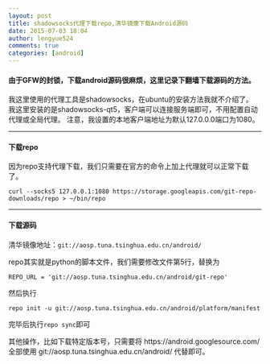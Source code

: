 ```yaml
---
layout: post
title: shadowsocks代理下载repo,清华镜像下载Android源码
date: 2015-07-03 18:04
author: lengyue524
comments: true
categories: [android]
---
```

<h4>由于GFW的封锁，下载android源码很麻烦，这里记录下翻墙下载源码的方法。</h4>

<p>我这里使用的代理工具是shadowsocks，在ubuntu的安装方法我就不介绍了。 我这里安装的是shadowsocks-qt5，客户端可以连接服务端即可，不用配置自动代理或全局代理。 注意，我设置的本地客户端地址为默认127.0.0.0端口为1080。</p>

<hr />

<h4>下载repo</h4>

<p>因为repo支持代理下载，我们只需要在官方的命令上加上代理就可以正常下载了。</p>

<p><code>curl --socks5 127.0.0.1:1080 https://storage.googleapis.com/git-repo-downloads/repo &gt; ~/bin/repo</code></p>

<hr />

<h4>下载源码</h4>

<p>清华镜像地址：<code>git://aosp.tuna.tsinghua.edu.cn/android/</code></p>

<p>repo其实就是python的脚本文件，我们需要修改文件第5行，替换为</p>

<p><code>REPO_URL = 'git://aosp.tuna.tsinghua.edu.cn/android/git-repo'</code></p>

<p>然后执行</p>

<p><code>repo init -u git://aosp.tuna.tsinghua.edu.cn/android/platform/manifest</code></p>

<p>完毕后执行<code>repo sync</code>即可</p>

<p>其他操作，比如下载特定版本号，只需要将 https://android.googlesource.com/ 全部使用 git://aosp.tuna.tsinghua.edu.cn/android/ 代替即可。</p>


